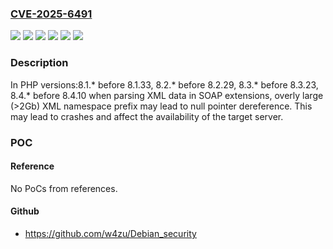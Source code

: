 ### [CVE-2025-6491](https://cve.mitre.org/cgi-bin/cvename.cgi?name=CVE-2025-6491)
![](https://img.shields.io/static/v1?label=Product&message=PHP&color=blue)
![](https://img.shields.io/static/v1?label=Version&message=8.1.*%20&color=brightgreen)
![](https://img.shields.io/static/v1?label=Version&message=8.2.*%20&color=brightgreen)
![](https://img.shields.io/static/v1?label=Version&message=8.3.*%20&color=brightgreen)
![](https://img.shields.io/static/v1?label=Version&message=8.4.*%20&color=brightgreen)
![](https://img.shields.io/static/v1?label=Vulnerability&message=CWE-476%20NULL%20Pointer%20Dereference&color=brightgreen)

### Description

In PHP versions:8.1.* before 8.1.33, 8.2.* before 8.2.29, 8.3.* before 8.3.23, 8.4.* before 8.4.10 when parsing XML data in SOAP extensions, overly large (>2Gb) XML namespace prefix may lead to null pointer dereference. This may lead to crashes and affect the availability of the target server.

### POC

#### Reference
No PoCs from references.

#### Github
- https://github.com/w4zu/Debian_security

